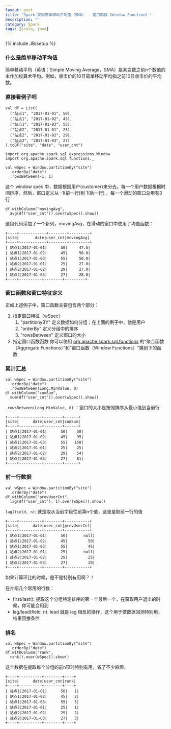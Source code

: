 ```yaml
---
layout: post
title: "Spark 实现简单移动平均值（SMA） - 窗口函数（Window Function）"
description: ""
category: Spark
tags: [scala, java]
---
```

{% include JB/setup %}

### 什么是简单移动平均值

简单移动平均（英语：Simple Moving Average，SMA）是某变数之前n个数值的未作加权算术平均。例如，收市价的10日简单移动平均指之前10日收市价的平均数。

### 直接看例子吧

    val df = List(
      ("站点1", "2017-01-01", 50),
      ("站点1", "2017-01-02", 45),
      ("站点1", "2017-01-03", 55),
      ("站点2", "2017-01-01", 25),
      ("站点2", "2017-01-02", 29),
      ("站点2", "2017-01-03", 27)
    ).toDF("site", "date", "user_cnt")
	
	import org.apache.spark.sql.expressions.Window
	import org.apache.spark.sql.functions._
	
    val wSpec = Window.partitionBy("site")
      .orderBy("date")
      .rowsBetween(-1, 1)
		
这个 window spec 中，数据根据用户(customer)来分去。每一个用户数据根据时间排序。然后，窗口定义从 -1(前一行)到 1(后一行)	，每一个滑动的窗口总用有3行

    df.withColumn("movingAvg",
      avg(df("user_cnt")).over(wSpec)).show()
							 
这段代码添加了一个新列，movingAvg，在滑动的窗口中使用了均值函数：

	+----+------------+--------+---------+
	|site|       date|user_cnt|movingAvg|
	+----+------------+--------+---------+
	| 站点1|2017-01-01|      50|     47.5|
	| 站点1|2017-01-02|      45|     50.0|
	| 站点1|2017-01-03|      55|     50.0|
	| 站点2|2017-01-01|      25|     27.0|
	| 站点2|2017-01-02|      29|     27.0|
	| 站点2|2017-01-03|      27|     28.0|
	+----+----------+--------+---------+

### 窗口函数和窗口特征定义

正如上述例子中，窗口函数主要包含两个部分：

1. 指定窗口特征（wSpec）
	1. "partitionyBY" 定义数据如何分组；在上面的例子中，他是用户
	2. "orderBy" 定义分组中的排序
	3. "rowsBetween" 定义窗口的大小 		
2. 指定窗口函数函数
	你可以使用 [org.apache.spark.sql.functions](https://spark.apache.org/docs/latest/api/scala/index.html#org.apache.spark.sql.functions$) 的“聚合函数（Aggregate Functions）”和”窗口函数（Window Functions）“类别下的函数

### 累计汇总

    val wSpec = Window.partitionBy("site")
      .orderBy("date")
      .rowsBetween(Long.MinValue, 0)
    df.withColumn("cumSum",
      sum(df("user_cnt")).over(wSpec)).show()

`.rowsBetween(Long.MinValue, 0)` ：窗口的大小是按照排序从最小值到当前行

	+----+----------+--------+------+
	|site|      date|user_cnt|cumSum|
	+----+----------+--------+------+
	| 站点1|2017-01-01|      50|    50|
	| 站点1|2017-01-02|      45|    95|
	| 站点1|2017-01-03|      55|   150|
	| 站点2|2017-01-01|      25|    25|
	| 站点2|2017-01-02|      29|    54|
	| 站点2|2017-01-03|      27|    81|
	+----+----------+--------+------+

### 前一行数据

    val wSpec = Window.partitionBy("site")
      .orderBy("date")
    df.withColumn("prevUserCnt",
      lag(df("user_cnt"), 1).over(wSpec)).show()
							 
`lag(field, n)`: 就是取从当前字段往前第n个值，这里是取前一行的值

	+----+----------+--------+-----------+
	|site|      date|user_cnt|prevUserCnt|
	+----+----------+--------+-----------+
	| 站点1|2017-01-01|      50|       null|
	| 站点1|2017-01-02|      45|         50|
	| 站点1|2017-01-03|      55|         45|
	| 站点2|2017-01-01|      25|       null|
	| 站点2|2017-01-02|      29|         25|
	| 站点2|2017-01-03|      27|         29|
	+----+----------+--------+-----------+

如果计算环比的时候，是不是特别有用啊？！

在介绍几个常用的行数：

* first/last(): 提取这个分组特定排序的第一个最后一个，在获取用户退出的时候，你可能会用到
* lag/lead(field, n): lead 就是 lag 相反的操作，这个用于做数据回测特别用，结果回推条件

### 排名
	
    val wSpec = Window.partitionBy("site")
      .orderBy("date")
    df.withColumn("rank",
      rank().over(wSpec)).show()
      
这个数据在提取每个分组的前n项时特别有用，省了不少麻烦。
	
	+----+----------+--------+----+
	|site|      date|user_cnt|rank|
	+----+----------+--------+----+
	| 站点1|2017-01-01|      50|   1|
	| 站点1|2017-01-02|      45|   2|
	| 站点1|2017-01-03|      55|   3|
	| 站点2|2017-01-01|      25|   1|
	| 站点2|2017-01-02|      29|   2|
	| 站点2|2017-01-03|      27|   3|
	+----+----------+--------+----+
	

		